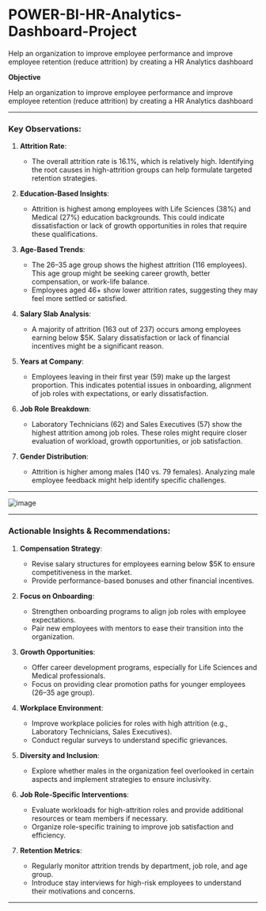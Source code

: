 # POWER-BI-HR-Analytics-Dashboard-Project
Help an organization to improve employee performance and improve employee retention (reduce attrition) by creating a HR Analytics dashboard


**Objective**

Help an organization to improve employee performance and improve employee retention (reduce attrition) by creating a HR Analytics dashboard

---

### **Key Observations:**
1. **Attrition Rate**:
   - The overall attrition rate is 16.1%, which is relatively high. Identifying the root causes in high-attrition groups can help formulate targeted retention strategies.

2. **Education-Based Insights**:
   - Attrition is highest among employees with Life Sciences (38%) and Medical (27%) education backgrounds. This could indicate dissatisfaction or lack of growth opportunities in roles that require these qualifications.

3. **Age-Based Trends**:
   - The 26–35 age group shows the highest attrition (116 employees). This age group might be seeking career growth, better compensation, or work-life balance.
   - Employees aged 46+ show lower attrition rates, suggesting they may feel more settled or satisfied.

4. **Salary Slab Analysis**:
   - A majority of attrition (163 out of 237) occurs among employees earning below $5K. Salary dissatisfaction or lack of financial incentives might be a significant reason.

5. **Years at Company**:
   - Employees leaving in their first year (59) make up the largest proportion. This indicates potential issues in onboarding, alignment of job roles with expectations, or early dissatisfaction.

6. **Job Role Breakdown**:
   - Laboratory Technicians (62) and Sales Executives (57) show the highest attrition among job roles. These roles might require closer evaluation of workload, growth opportunities, or job satisfaction.

7. **Gender Distribution**:
   - Attrition is higher among males (140 vs. 79 females). Analyzing male employee feedback might help identify specific challenges.

---


![image](https://github.com/user-attachments/assets/61ca9491-e6f1-40f9-9ec5-50d9775aa7f3)


---

### **Actionable Insights & Recommendations:**
1. **Compensation Strategy**:
   - Revise salary structures for employees earning below $5K to ensure competitiveness in the market.
   - Provide performance-based bonuses and other financial incentives.

2. **Focus on Onboarding**:
   - Strengthen onboarding programs to align job roles with employee expectations.
   - Pair new employees with mentors to ease their transition into the organization.

3. **Growth Opportunities**:
   - Offer career development programs, especially for Life Sciences and Medical professionals.
   - Focus on providing clear promotion paths for younger employees (26–35 age group).

4. **Workplace Environment**:
   - Improve workplace policies for roles with high attrition (e.g., Laboratory Technicians, Sales Executives).
   - Conduct regular surveys to understand specific grievances.

5. **Diversity and Inclusion**:
   - Explore whether males in the organization feel overlooked in certain aspects and implement strategies to ensure inclusivity.

6. **Job Role-Specific Interventions**:
   - Evaluate workloads for high-attrition roles and provide additional resources or team members if necessary.
   - Organize role-specific training to improve job satisfaction and efficiency.

7. **Retention Metrics**:
   - Regularly monitor attrition trends by department, job role, and age group.
   - Introduce stay interviews for high-risk employees to understand their motivations and concerns.


---

